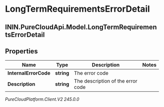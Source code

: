 # LongTermRequirementsErrorDetail

## ININ.PureCloudApi.Model.LongTermRequirementsErrorDetail

## Properties

|Name | Type | Description | Notes|
|------------ | ------------- | ------------- | -------------|
| **InternalErrorCode** | **string** | The error code | |
| **Description** | **string** | The description of the error code | |



_PureCloudPlatform.Client.V2 245.0.0_
